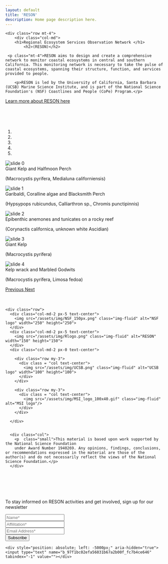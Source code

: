 ```yaml
---
layout: default
title: 'RESON'
description: Home page description here.
---
```

<style>
@media(min-width: 1250px) {
  #home-nav img {
    height: 100px !important;
    margin-top: -50px !important;
    margin-left: 20px;
  }
}
</style>

<div id="main-container">

<div class="container-fluid">

<!-- how to set cols: pages can vary the col widths; for full-width total should = 12. 
    if you don't specify width, cols will be split evenly over the viewport
	     col-md scales up (med to large desktops), and automatically stacks on phones and tablets (within the row). -->

    <div class="row mt-4">
        <div class="col-md">
        <h1>Regional Ecosystem Services Observation Network </h1>
            <h2>(RESON)</h2>

     <p class="mt-4">RESON aims to design and create a comprehensive network to monitor coastal ecosystems in central and southern California. This monitoring network is necessary to take the pulse of coastal ecosystems, spanning their structure, function, and services provided to people.
</p> 

        <p>RESON is led by the University of California, Santa Barbara (UCSB) Marine Science Institute, and is part of the National Science Foundation's (NSF) Coastlines and People (CoPe) Program.</p>


   <p> <a href="{{ site.baseurl }}/about">Learn more about RESON here</a> </p>


  </div>

<div class="col-md">
<br/>
<br/>
<br/>

<div id="carouselExampleIndicators" class="carousel slide" data-ride="carousel">
  <ol class="carousel-indicators">
    <li data-target="#carouselExampleIndicators" data-slide-to="0" class="active"></li>
    <li data-target="#carouselExampleIndicators" data-slide-to="1"></li>
    <li data-target="#carouselExampleIndicators" data-slide-to="2"></li>
    <li data-target="#carouselExampleIndicators" data-slide-to="3"></li>
    <li data-target="#carouselExampleIndicators" data-slide-to="4"></li>

  </ol>
  <div class="carousel-inner">
    <div class="carousel-item active">
      <img class="d-block w-100" src="/assets/img/0096_1000px.jpg" alt="slide 0">
      <div class="carousel-caption d-none d-md-block">
        <div class="title">Giant Kelp and Halfmoon Perch</div>
        <p class="subtitle font-italic">(Macrocystis pyrifera, Medialuna californiensis)</p>
      </div>
     </div>
     <div class="carousel-item">
      <img class="d-block w-100" src="/assets/img/0573_1000px.jpg" alt="slide 1">
      <div class="carousel-caption d-none d-md-block">
        <div class="title">Garibaldi, Coralline algae and Blacksmith Perch</div>
        <p class="subtitle font-italic">(Hypsypops rubicundus, Calliarthron sp., Chromis punctipinnis)</p>
      </div>
    </div>
    <div class="carousel-item">
      <img class="d-block w-100" src="/assets/img/rocky_reef_scdi_1000.jpg" alt="slide 2">
      <div class="carousel-caption d-none d-md-block">
        <div class="title">Epibenthic anemones and tunicates on a rocky reef</div>
        <p class="subtitle font-italic">(Corynactis californica, unknown white Ascidian)</p>
      </div>
    </div>
    <div class="carousel-item">
      <img class="d-block w-100" src="/assets/img/1495_1000px.jpg" alt="slide 3">
      <div class="carousel-caption d-none d-md-block">
        <div class="title">Giant Kelp</div>
        <p class="subtitle font-italic">(Macrocystis pyrifera)</p>
      </div>
    </div>
   <div class="carousel-item">
      <img class="d-block w-100" src="/assets/img/1304_1000px.jpg" alt="slide 4">
      <div class="carousel-caption d-none d-md-block">
        <div class="title">Kelp wrack and Marbled Godwits</div>
        <p class="subtitle font-italic">(Macrocystis pyrifera, Limosa fedoa)</p>
      </div>
    </div>
  </div>
  <a class="carousel-control-prev" href="#carouselExampleIndicators" role="button" data-slide="prev">
    <span class="carousel-control-prev-icon" aria-hidden="true"></span>
    <span class="sr-only">Previous</span>
  </a>
  <a class="carousel-control-next" href="#carouselExampleIndicators" role="button" data-slide="next">
    <span class="carousel-control-next-icon" aria-hidden="true"></span>
    <span class="sr-only">Next</span>
  </a>
</div>

</div>
</div>



<div>
<br/>
<br/>
</div>


    <div class="row">
      <div class="col-md-2 px-5 text-center">
        <img src="/assets/img/NSF_150px.png" class="img-fluid" alt="NSF logo" width="250" height="250">
      </div>
      <div class="col-md-2 px-5 text-center">
        <img src="/assets/img/Rlogo.png" class="img-fluid" alt="RESON" width="150" height="150">
      </div>
      <div class="col-md-2 px-0 text-center">
        
        <div class="row my-3">
          <div class = "col text-center">
            <img src="/assets/img/UCSB.png" class="img-fluid" alt="UCSB logo" width="100" height="100">
          </div>
        </div>
        
        <div class="row my-3">
          <div class = "col text-center">
            <img src="/assets/img/MSI_logo_100x40.gif" class="img-fluid" alt="MSI logo"/>
          </div>
        </div>
        
      </div>
 
      
      <div class="col">
        <p  class="small">This material is based upon work supported by the National Science Foundation
        under Award Number 1940269. Any opinions, findings, conclusions, or recommendations expressed in the material are those of the author(s) and do not necessarily reflect the views of the National Science Foundation.</p>
      </div> 
<br/>
<br/>
      </div>

<!-- Begin Mailchimp Signup Form -->

<div>
<br/>
<br/>
<p> To stay informed on RESON activities and get involved, sign up for our newsletter </p>
</div>




<div class="col-md-6">

 <form action="https://ucsb.us1.list-manage.com/subscribe/post?u=4e7a27ba5e444e0f5de601605&amp;id=850e77d9be" method="post" target="_blank">
    <div class="form-group">
        <label for="mce-FNAME"> </label>
        <input type="text" class="form-control" name="FNAME" id="mce-FNAME" placeholder='Name*'>
    </div>
    <div class="form-group">
        <label for="mce-LNAME"> </label>
        <input type="text" class="form-control" name="LNAME" id="mce-LNAME" placeholder='Affilitation*'>
    </div>
    <div class="form-group">
        <label for="mce-EMAIL"> </label>
        <input type="email" class="form-control" required="required" name="EMAIL" id="mce-EMAIL" placeholder='Email Address*'>
    </div>
    <button type="submit" class="btn btn-primary"><i class="fa fa-envelope-o"></i> Subscribe</button>

    <div style="position: absolute; left: -5000px;" aria-hidden="true"><input type="text" name="b_97f1bc02efa56031b67a2b00f_fc7b4ce646" tabindex="-1" value=""></div>

</form>
</div>


<!--end form -->



